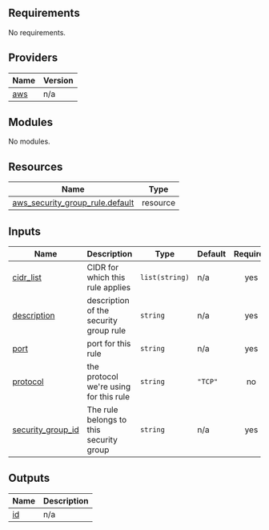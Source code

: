 <!-- BEGIN_TF_DOCS -->
## Requirements

No requirements.

## Providers

| Name | Version |
|------|---------|
| <a name="provider_aws"></a> [aws](#provider\_aws) | n/a |

## Modules

No modules.

## Resources

| Name | Type |
|------|------|
| [aws_security_group_rule.default](https://registry.terraform.io/providers/hashicorp/aws/latest/docs/resources/security_group_rule) | resource |

## Inputs

| Name | Description | Type | Default | Required |
|------|-------------|------|---------|:--------:|
| <a name="input_cidr_list"></a> [cidr\_list](#input\_cidr\_list) | CIDR for which this rule applies | `list(string)` | n/a | yes |
| <a name="input_description"></a> [description](#input\_description) | description of the security group rule | `string` | n/a | yes |
| <a name="input_port"></a> [port](#input\_port) | port for this rule | `string` | n/a | yes |
| <a name="input_protocol"></a> [protocol](#input\_protocol) | the protocol we're using for this rule | `string` | `"TCP"` | no |
| <a name="input_security_group_id"></a> [security\_group\_id](#input\_security\_group\_id) | The rule belongs to this security group | `string` | n/a | yes |

## Outputs

| Name | Description |
|------|-------------|
| <a name="output_id"></a> [id](#output\_id) | n/a |
<!-- END_TF_DOCS -->